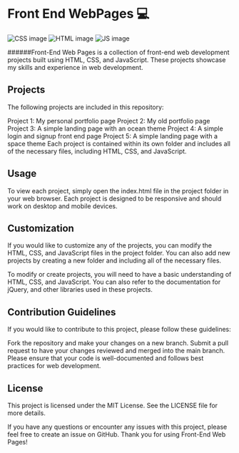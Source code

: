 # Front End WebPages 💻
![CSS image](https://img.shields.io/badge/CSS-1572B6?style=for-the-badge&logo=css3&logoColor=white)
![HTML image](https://img.shields.io/badge/HTML-FFD43B?style=for-the-badge&logo=html5&logoColor=white)
![JS image](https://img.shields.io/badge/JavaScript-FFD43B?style=for-the-badge&logo=javascript&logoColor=white)

######Front-End Web Pages is a collection of front-end web development projects built using HTML, CSS, and JavaScript. These projects showcase my skills and experience in web development.

## Projects
The following projects are included in this repository:

Project 1: My personal portfolio page
Project 2: My old portfolio page
Project 3: A simple landing page with an ocean theme
Project 4: A simple login and signup front end page
Project 5: A simple landing page with a space theme
Each project is contained within its own folder and includes all of the necessary files, including HTML, CSS, and JavaScript.

## Usage
To view each project, simply open the index.html file in the project folder in your web browser. Each project is designed to be responsive and should work on desktop and mobile devices.

## Customization
If you would like to customize any of the projects, you can modify the HTML, CSS, and JavaScript files in the project folder. You can also add new projects by creating a new folder and including all of the necessary files.

To modify or create projects, you will need to have a basic understanding of HTML, CSS, and JavaScript. You can also refer to the documentation for jQuery, and other libraries used in these projects.

## Contribution Guidelines
If you would like to contribute to this project, please follow these guidelines:

Fork the repository and make your changes on a new branch.
Submit a pull request to have your changes reviewed and merged into the main branch.
Please ensure that your code is well-documented and follows best practices for web development.
## License
This project is licensed under the MIT License. See the LICENSE file for more details.

If you have any questions or encounter any issues with this project, please feel free to create an issue on GitHub. Thank you for using Front-End Web Pages!
